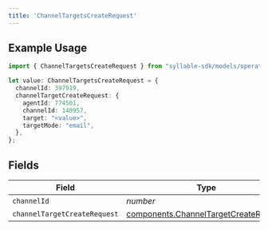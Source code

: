 ```yaml
---
title: 'ChannelTargetsCreateRequest'
---
```


## Example Usage

```typescript
import { ChannelTargetsCreateRequest } from "syllable-sdk/models/operations";

let value: ChannelTargetsCreateRequest = {
  channelId: 397919,
  channelTargetCreateRequest: {
    agentId: 774501,
    channelId: 140957,
    target: "<value>",
    targetMode: "email",
  },
};
```

## Fields

| Field                                                                                          | Type                                                                                           | Required                                                                                       | Description                                                                                    |
| ---------------------------------------------------------------------------------------------- | ---------------------------------------------------------------------------------------------- | ---------------------------------------------------------------------------------------------- | ---------------------------------------------------------------------------------------------- |
| `channelId`                                                                                    | *number*                                                                                       | TRUE                                                                             | N/A                                                                                            |
| `channelTargetCreateRequest`                                                                   | [components.ChannelTargetCreateRequest](/sdk-docs/models/components/channeltargetcreaterequest) | TRUE                                                                             | N/A                                                                                            |
